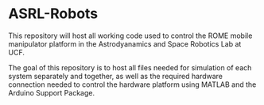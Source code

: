 # ASRL-Robots

This repository will host all working code used to control the ROME mobile manipulator platform in the Astrodyanamics and Space Robotics Lab at UCF.

The goal of this repository is to host all files needed for simulation of each system separately and together, as well as the required hardware connection needed to control the hardware platform using MATLAB and the Arduino Support Package.  
